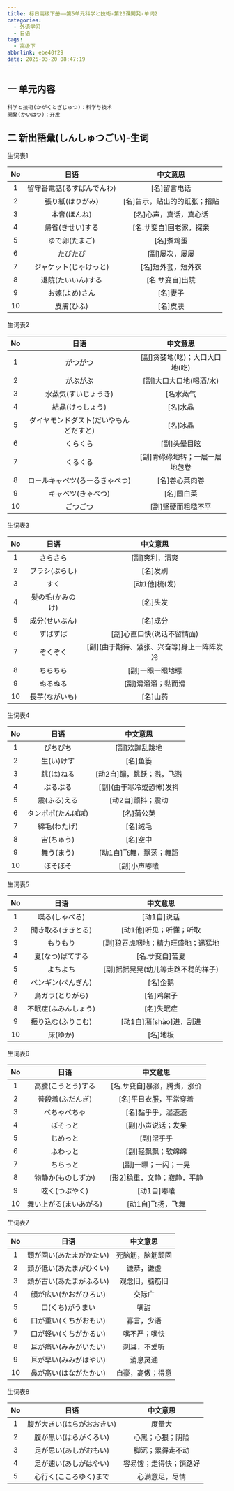 ```yaml
---
title: 标日高级下册——第5单元科学と技術-第20课開発-单词2
categories:
  - 外语学习
  - 日语
tags:
  - 高级下
abbrlink: ebe40f29
date: 2025-03-20 08:47:19
---
```

## 一 单元内容

```
科学と技術(かがくとぎじゅつ)：科学与技术
開発(かいはつ)：开发
```

<!--more-->

## 二 新出語彙(しんしゅつごい)-生词

生词表1

|  No  |            日语            |           中文意思           |
| :--: | :------------------------: | :--------------------------: |
|  1   | 留守番電話(るすばんでんわ) |         [名]留言电话         |
|  2   |      張り紙(はりがみ)      | [名]告示，贴出的的纸张；招贴 |
|  3   |        本音(ほんね)        |    [名]心声，真话，真心话    |
|  4   |      帰省(きせい)する      |   [名.サ变自]回老家，探亲    |
|  5   |       ゆで卵(たまご)       |          [名]煮鸡蛋          |
|  6   |          たびたび          |        [副]屡次，屡屡        |
|  7   |   ジャケット(じゃけっと)   |      [名]短外套，短外衣      |
|  8   |     退院(たいいん)する     |       [名.サ变自]出院        |
|  9   |       お嫁(よめ)さん       |           [名]妻子           |
|  10  |         皮膚(ひふ)         |           [名]皮肤           |

生词表2

|  No  |                  日语                  |            中文意思            |
| :--: | :------------------------------------: | :----------------------------: |
|  1   |                がつがつ                | [副]贪婪地(吃)；大口大口地(吃) |
|  2   |                がぶがぶ                |    [副]大口大口地(喝酒/水)     |
|  3   |          水蒸気(すいじょうき)          |           [名水蒸气            |
|  4   |            結晶(けっしょう)            |            [名]水晶            |
|  5   | ダイヤモンドダスト(だいやもんどだすと) |            [名]冰晶            |
|  6   |                くらくら                |          [副]头晕目眩          |
|  7   |                くるくる                | [副]骨碌碌地转；一层一层地包卷 |
|  8   |     ロールキャベツ(ろーるきゃべつ)     |         [名]卷心菜肉卷         |
|  9   |           キャベツ(きゃべつ)           |           [名]圆白菜           |
|  10  |                ごつごつ                |       [副]坚硬而粗糙不平       |

生词表3

|  No  |       日语       |                  中文意思                   |
| :--: | :--------------: | :-----------------------------------------: |
|  1   |     さらさら     |               [副]爽利，清爽                |
|  2   |  ブラシ(ぶらし)  |                  [名]发刷                   |
|  3   |       すく       |                [动1他]梳(发)                |
|  4   | 髪の毛(かみのけ) |                  [名]头发                   |
|  5   |  成分(せいぶん)  |                  [名]成分                   |
|  6   |     ずばずば     |         [副]心直口快(说话不留情面)          |
|  7   |     ぞくぞく     | [副]\(由于期待、紧张、兴奋等)身上一阵阵发冷 |
|  8   |     ちらちら     |              [副]一眼一眼地瞟               |
|  9   |     ぬるぬる     |             [副]滑溜溜；黏而滑              |
|  10  |  長芋(ながいも)  |                  [名]山药                   |

生词表4

|  No  |        日语        |         中文意思          |
| :--: | :----------------: | :-----------------------: |
|  1   |      ぴちぴち      |      [副]欢蹦乱跳地       |
|  2   |     生(い)けす     |         [名]鱼篓          |
|  3   |     跳(は)ねる     | [动2自]蹦，跳跃；溅，飞溅 |
|  4   |      ぶるぶる      | [副]\(由于寒冷或恐怖)发抖 |
|  5   |    震(ふる)える    |     [动2自]颤抖；震动     |
|  6   | タンポポ(たんぽぽ) |        [名]蒲公英         |
|  7   |    綿毛(わたげ)    |         [名]绒毛          |
|  8   |     宙(ちゅう)     |         [名]空中          |
|  9   |     舞う(まう)     |  [动1自]飞舞，飘荡；舞蹈  |
|  10  |      ぼそぼそ      |       [副]小声嘟囔        |

生词表5

|  No  |         日语         |              中文意思              |
| :--: | :------------------: | :--------------------------------: |
|  1   |    喋る(しゃべる)    |            [动1自]说话             |
|  2   |  聞き取る(ききとる)  |      [动1他]听见；听懂；听取       |
|  3   |       もりもり       | [副]狼吞虎咽地；精力旺盛地；迅猛地 |
|  4   |   夏(なつ)ばてする   |          [名.サ变自]苦夏           |
|  5   |       よちよち       | [副]摇摇晃晃(幼儿等走路不稳的样子) |
|  6   |  ペンギン(ぺんぎん)  |              [名]企鹅              |
|  7   |   鳥ガラ(とりがら)   |             [名]鸡架子             |
|  8   | 不眠症(ふみんしょう) |             [名]失眠症             |
|  9   |  振り込む(ふりこむ)  |      [动1自]潲[shào]进，刮进       |
|  10  |       床(ゆか)       |              [名]地板              |

生词表6

|  No  |          日语          |          中文意思           |
| :--: | :--------------------: | :-------------------------: |
|  1   |   高騰(こうとう)する   | [名.サ变自]暴涨，腾贵，涨价 |
|  2   |    普段着(ふだんぎ)    |   [名]平日衣服，平常穿着    |
|  3   |      べちゃべちゃ      |     [名]黏乎乎，湿漉漉      |
|  4   |        ぼそっと        |     [副]小声说话；发呆      |
|  5   |        じめっと        |         [副]湿乎乎          |
|  6   |        ふわっと        |     [副]轻飘飘；软绵绵      |
|  7   |        ちらっと        |    [副]一瞟；一闪；一晃     |
|  8   |   物静か(ものしずか)   | [形2]稳重，文静；寂静，平静 |
|  9   |     呟く(つぶやく)     |         [动1自]嘟囔         |
|  10  | 舞い上がる(まいあがる) |      [动1自]飞扬，飞舞      |

生词表7

|  No  |           日语           |     中文意思     |
| :--: | :----------------------: | :--------------: |
|  1   | 頭が固い(あたまがかたい) | 死脑筋，脑筋顽固 |
|  2   | 頭が低い(あたまがひくい) |    谦恭，谦虚    |
|  3   | 頭が古い(あたまがふるい) |  观念旧，脑筋旧  |
|  4   |  顔が広い(かおがひろい)  |      交际广      |
|  5   |     口(くち)がうまい     |       嘴甜       |
|  6   |  口が重い(くちがおもい)  |    寡言，少语    |
|  7   |  口が軽い(くちがかるい)  |   嘴不严；嘴快   |
|  8   |  耳が痛い(みみがいたい)  |   刺耳，不爱听   |
|  9   |  耳が早い(みみがはやい)  |     消息灵通     |
|  10  |  鼻が高い(はながたかい)  | 自豪，高傲；得意 |

生词表8

|  No  |            日语            |        中文意思        |
| :--: | :------------------------: | :--------------------: |
|  1   | 腹が大きい(はらがおおきい) |         度量大         |
|  2   |   腹が黒い(はらがくろい)   |    心黑；心狠；阴险    |
|  3   |   足が思い(あしがおもい)   |    脚沉；累得走不动    |
|  4   |   足が速い(あしがはやい)   | 容易馊；走得快；销路好 |
|  5   |   心行く(こころゆく)まで   |     心满意足，尽情     |


